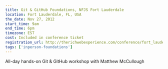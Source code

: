 ```yaml
---
title: Git & GitHub Foundations, NFJS Fort Lauderdale
location: Fort Lauderdale, FL, USA
the_date: Nov 27, 2012
start_time: 9am
end_time: 6pm
timezone: EST
cost: Included in conference ticket
registration_url: http://therichwebexperience.com/conference/fort_lauderdale/2012/11/session?id=26991
tags: ['inperson-foundations']
---
```


All-day hands-on Git & GitHub workshop with Matthew McCullough
